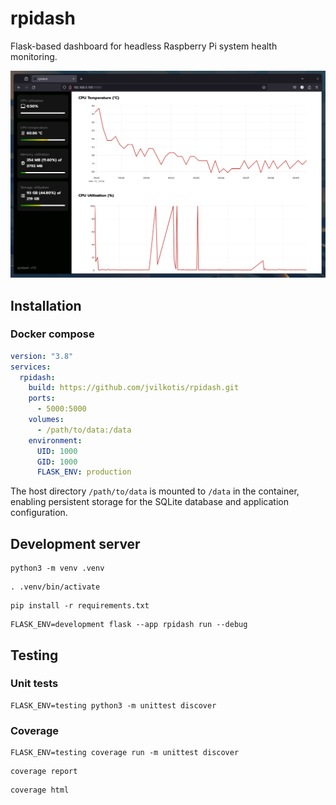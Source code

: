 # rpidash

Flask-based dashboard for headless Raspberry Pi system health monitoring.

![screenshot](rpidash/static/screenshot.png)

## Installation

### Docker compose

```YAML
version: "3.8"
services:
  rpidash:
    build: https://github.com/jvilkotis/rpidash.git
    ports:
      - 5000:5000
    volumes:
      - /path/to/data:/data
    environment:
      UID: 1000
      GID: 1000
      FLASK_ENV: production
```

The host directory `/path/to/data` is mounted to `/data` in the container, enabling persistent storage for the SQLite
database and application configuration.

## Development server

```Shell
python3 -m venv .venv
```

```Shell
. .venv/bin/activate
```

```Shell
pip install -r requirements.txt
```

```Shell
FLASK_ENV=development flask --app rpidash run --debug
```

## Testing

### Unit tests

```Shell
FLASK_ENV=testing python3 -m unittest discover
```

### Coverage

```Shell
FLASK_ENV=testing coverage run -m unittest discover
```

```Shell
coverage report
```

```Shell
coverage html
```